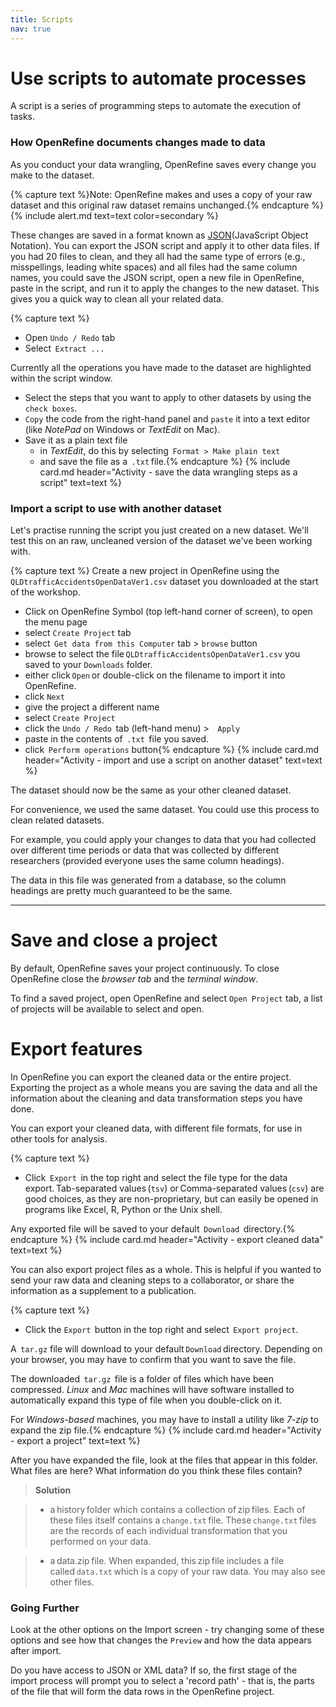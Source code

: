 ```yaml
---
title: Scripts
nav: true
---
```

# Use scripts to automate processes

A script is a series of programming steps to automate the execution of tasks.

### How OpenRefine documents changes made to data

As you conduct your data wrangling, OpenRefine saves every change you make to the dataset. 

{% capture text %}Note:
OpenRefine makes and uses a copy of your raw dataset and this original raw dataset remains unchanged.{% endcapture %}
{% include alert.md text=text color=secondary %}

These changes are saved in a format known as [JSON](https://en.wikipedia.org/wiki/JSON)(JavaScript Object Notation). You can export the JSON script and apply it to other data files. If you had 20 files to clean, and they all had the same type of errors (e.g., misspellings, leading white spaces) and all files had the same column names, you could save the JSON script, open a new file in OpenRefine, paste in the script, and run it to apply the changes to the new dataset. This gives you a quick way to clean all your related data.

{% capture text %}
- Open  `Undo / Redo`  tab
- Select  `Extract ...`

Currently all the operations you have made to the dataset are highlighted within the script window.

- Select the steps that you want to apply to other datasets by using the `check boxes`.
- `Copy` the code from the right-hand panel and `paste` it into a text editor (like *NotePad* on Windows or *TextEdit* on Mac). 
- Save it as a plain text file
  - in *TextEdit*, do this by selecting  `Format > Make plain text` 
  - and save the file as a  `.txt` file.{% endcapture %} {% include card.md header="Activity - save the data wrangling steps as a script" text=text %}

### Import a script to use with another dataset

Let's practise running the script you just created on a new dataset. We'll test this on an raw, uncleaned version of the dataset we've been working with.

{% capture text %}
Create a new project in OpenRefine using the  `QLDtrafficAccidentsOpenDataVer1.csv`  dataset you downloaded at the start of the workshop.
- Click on OpenRefine Symbol (top left-hand corner of screen), to open the menu page
- select  `Create Project`  tab
- select  `Get data from this Computer` tab >  `browse`  button
- browse to select the file `QLDtrafficAccidentsOpenDataVer1.csv` you saved to your `Downloads` folder.
- either click `Open` or double-click on the filename to import it into OpenRefine.
- click  `Next`
- give the project a different name 
- select  `Create Project`
- click the  `Undo / Redo`  tab (left-hand menu) >  ` Apply`
- paste in the contents of  `.txt`  file you saved.
- click  `Perform operations`  button{% endcapture %} {% include card.md header="Activity - import and use a script on another dataset" text=text %}

The dataset should now be the same as your other cleaned dataset.

For convenience, we used the same dataset.  You could use this process to clean related datasets.

For example, you could apply your changes to data that you had collected over different time periods or data that was collected by different researchers (provided everyone uses the same column headings).

The data in this file was generated from a database, so the column headings are pretty much guaranteed to be the same. 


----

# Save and close a project

By default, OpenRefine saves your project continuously. To close OpenRefine close the *browser tab* and the *terminal window*.  

To find a saved project, open OpenRefine and select  `Open Project`  tab, a list of projects will be available to select and open.

# Export features

In OpenRefine you can export the cleaned data or the entire project. Exporting the project as a whole means you are saving the data and all the information about the cleaning and data transformation steps you have done. 

You can export your cleaned data, with different file formats, for use in other tools for analysis.

{% capture text %}
- Click  `Export`  in the top right and select the file type for the data export. Tab-separated values (`tsv`) or Comma-separated values (`csv`) are good choices, as they are non-proprietary, but can easily be opened in programs like Excel, R, Python or the Unix shell.

Any exported file will be saved to your default  `Download`  directory.{% endcapture %} {% include card.md header="Activity - export cleaned data" text=text %}

You can also export project files as a whole. This is helpful if you wanted to send your raw data and cleaning steps to a collaborator, or share the information as a supplement to a publication.

{% capture text %}
- Click the  `Export`  button in the top right and select  `Export project`.

A  `tar.gz`  file will download to your default `Download` directory. Depending on your browser, you may have to confirm that you want to save the file. 

The downloaded  `tar.gz`  file is a folder of files which have been compressed. *Linux* and *Mac* machines will have software installed to automatically expand this type of file when you double-click on it. 

For *Windows-based* machines, you may have to install a utility like *7-zip* to expand the zip file.{% endcapture %} {% include card.md header="Activity - export a project" text=text %}

After you have expanded the file, look at the files that appear in this folder. What files are here? What information do you think these files contain?

> **Solution**

> - a history folder which contains a collection of zip files. Each of these files itself contains a `change.txt` file. 
> These `change.txt` files are the records of each individual transformation that you performed on your data.

> - a data.zip file. When expanded, this zip file includes a file called `data.txt` which is a copy of your raw data. You may also see other files.


### Going Further

Look at the other options on the Import screen - try changing some of these options and see how that changes the  `Preview`  and how the data appears after import.

Do you have access to JSON or XML data? If so, the first stage of the import process will prompt you to select a 'record path' - that is, the parts of the file that will form the data rows in the OpenRefine project. 
